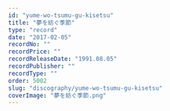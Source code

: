 ```yaml
---
id: "yume-wo-tsumu-gu-kisetsu"
title: "夢を紡ぐ季節"
type: "record"
date: "2017-02-05"
recordNo: ""
recordPrice: ""
recordReleaseDate: "1991.08.05"
recordPublisher: ""
recordType: ""
order: 5002
slug: "discography/yume-wo-tsumu-gu-kisetsu"
coverImage: "夢を紡ぐ季節.png"
---
```



